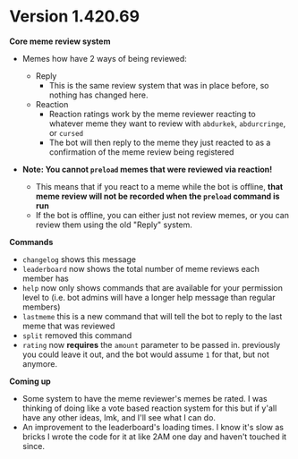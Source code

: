 # Version 1.420.69

**Core meme review system**
* Memes how have 2 ways of being reviewed: 
    * Reply
        * This is the same review system that was in place before, so nothing has changed here.
    * Reaction
        * Reaction ratings work by the meme reviewer reacting to whatever meme they want to review with `abdurkek`, `abdurcringe`, or `cursed`
        * The bot will then reply to the meme they just reacted to as a confirmation of the meme review being registered
    
* **Note: You cannot `preload` memes that were reviewed via reaction!** 
    * This means that if you react to a meme while the bot is offline, **that meme review will not be recorded when the `preload` command is run**
    * If the bot is offline, you can either just not review memes, or you can review them using the old "Reply" system.  
    
**Commands**
* `changelog` shows this message
* `leaderboard` now shows the total number of meme reviews each member has
* `help` now only shows commands that are available for your permission level to (i.e. bot admins will have a longer help message than regular members)
* `lastmeme` this is a new command that will tell the bot to reply to the last meme that was reviewed
* `split` removed this command
* `rating` now **requires** the `amount` parameter to be passed in.  previously you could leave it out, and the bot would assume `1` for that, but not anymore.

**Coming up**
* Some system to have the meme reviewer's memes be rated.  I was thinking of doing like a vote based reaction system for this but if y'all have any other ideas, lmk, and I'll see what I can do.  
* An improvement to the leaderboard's loading times.  I know it's slow as bricks I wrote the code for it at like 2AM one day and haven't touched it since.  